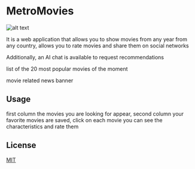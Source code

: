 # MetroMovies 
![alt text](https://metromovies.vercel.app/static/media/metromovies.894edd868eaa8dda5fdd.png)


It is a web application that allows you to show movies from any year from any country,
allows you to rate movies and share them on social networks

Additionally, an AI chat is available to request recommendations

list of the 20 most popular movies of the moment

movie related news banner

## Usage 
first column the movies you are looking for appear, second column your favorite movies are saved, click on each movie you can see the characteristics and rate them

## License

[MIT](https://choosealicense.com/licenses/mit/)
